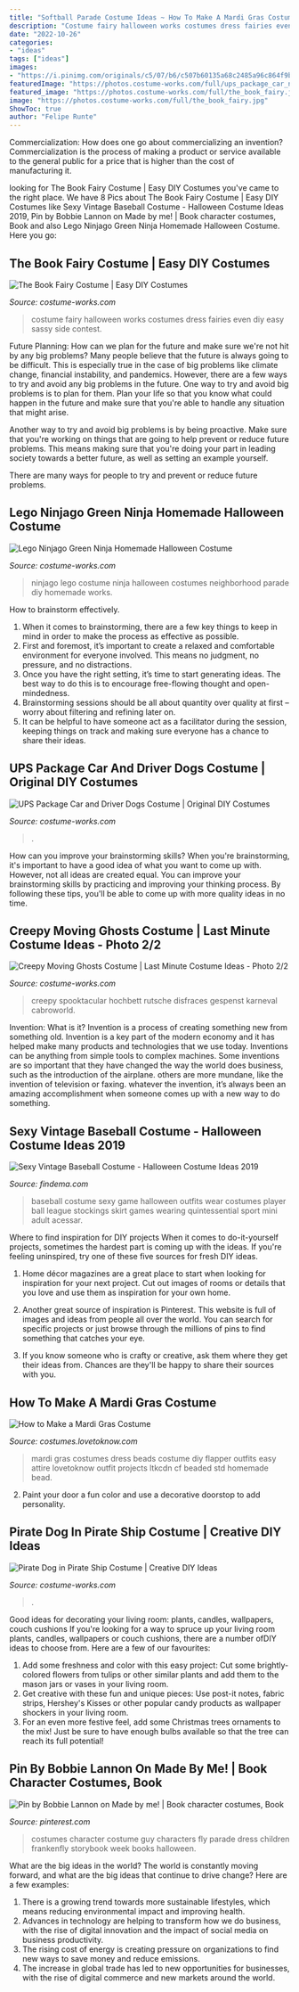 ```yaml
---
title: "Softball Parade Costume Ideas ~ How To Make A Mardi Gras Costume"
description: "Costume fairy halloween works costumes dress fairies even diy easy sassy side contest"
date: "2022-10-26"
categories:
- "ideas"
tags: ["ideas"]
images:
- "https://i.pinimg.com/originals/c5/07/b6/c507b60135a68c2485a96c864f9b494d.jpg"
featuredImage: "https://photos.costume-works.com/full/ups_package_car_n_driver_dogs.jpg"
featured_image: "https://photos.costume-works.com/full/the_book_fairy.jpg"
image: "https://photos.costume-works.com/full/the_book_fairy.jpg"
ShowToc: true
author: "Felipe Runte"
---
```



Commercialization: How does one go about commercializing an invention?
Commercialization is the process of making a product or service available to the general public for a price that is higher than the cost of manufacturing it.

	

		
looking for The Book Fairy Costume | Easy DIY Costumes you've came to the right place. We have 8 Pics about The Book Fairy Costume | Easy DIY Costumes like Sexy Vintage Baseball Costume - Halloween Costume Ideas 2019, Pin by Bobbie Lannon on Made by me! | Book character costumes, Book and also Lego Ninjago Green Ninja Homemade Halloween Costume. Here you go:
		
    
## The Book Fairy Costume | Easy DIY Costumes

<img loading=lazy src="https://photos.costume-works.com/full/the_book_fairy.jpg" onerror="this.onerror=null;this.src='https://tse1.mm.bing.net/th?id=OIP.hlAxsgJGCAwEOQwh4-j8NwHaJ3&amp;pid=15.1';" alt="The Book Fairy Costume | Easy DIY Costumes">

_Source: costume-works.com_

>costume fairy halloween works costumes dress fairies even diy easy sassy side contest. 

	

Future Planning: How can we plan for the future and make sure we're not hit by any big problems?
Many people believe that the future is always going to be difficult. This is especially true in the case of big problems like climate change, financial instability, and pandemics. However, there are a few ways to try and avoid any big problems in the future. 
One way to try and avoid big problems is to plan for them. Plan your life so that you know what could happen in the future and make sure that you're able to handle any situation that might arise. 

Another way to try and avoid big problems is by being proactive. Make sure that you're working on things that are going to help prevent or reduce future problems. This means making sure that you're doing your part in leading society towards a better future, as well as setting an example yourself. 

There are many ways for people to try and prevent or reduce future problems.

    
## Lego Ninjago Green Ninja Homemade Halloween Costume

<img loading=lazy src="http://photos.costume-works.com/full/lego_ninjago_green_ninja4.jpg" onerror="this.onerror=null;this.src='https://tse1.mm.bing.net/th?id=OIP.LB8Yg4IQwWZJrel6PsBU5AHaPK&amp;pid=15.1';" alt="Lego Ninjago Green Ninja Homemade Halloween Costume">

_Source: costume-works.com_

>ninjago lego costume ninja halloween costumes neighborhood parade diy homemade works. 

	

How to brainstorm effectively.
1. When it comes to brainstorming, there are a few key things to keep in mind in order to make the process as effective as possible. 
2. First and foremost, it’s important to create a relaxed and comfortable environment for everyone involved. This means no judgment, no pressure, and no distractions. 
3. Once you have the right setting, it’s time to start generating ideas. The best way to do this is to encourage free-flowing thought and open-mindedness. 
4. Brainstorming sessions should be all about quantity over quality at first – worry about filtering and refining later on. 
5. It can be helpful to have someone act as a facilitator during the session, keeping things on track and making sure everyone has a chance to share their ideas. 

    
## UPS Package Car And Driver Dogs Costume | Original DIY Costumes

<img loading=lazy src="https://photos.costume-works.com/full/ups_package_car_n_driver_dogs.jpg" onerror="this.onerror=null;this.src='https://tse3.mm.bing.net/th?id=OIP.HNpKN8jdVtnE9uK-sZDHAQHaJ3&amp;pid=15.1';" alt="UPS Package Car and Driver Dogs Costume | Original DIY Costumes">

_Source: costume-works.com_

>. 

	

How can you improve your brainstorming skills?
When you're brainstorming, it's important to have a good idea of what you want to come up with. However, not all ideas are created equal. You can improve your brainstorming skills by practicing and improving your thinking process. By following these tips, you'll be able to come up with more quality ideas in no time.

    
## Creepy Moving Ghosts Costume | Last Minute Costume Ideas - Photo 2/2

<img loading=lazy src="https://photos.costume-works.com/full/creepy_moving_ghosts.jpg" onerror="this.onerror=null;this.src='https://tse1.mm.bing.net/th?id=OIP.ZBvbPPtn6Z4V64L6dzGQAQHaKM&amp;pid=15.1';" alt="Creepy Moving Ghosts Costume | Last Minute Costume Ideas - Photo 2/2">

_Source: costume-works.com_

>creepy spooktacular hochbett rutsche disfraces gespenst karneval cabroworld. 

	

Invention: What is it?
Invention is a process of creating something new from something old. Invention is a key part of the modern economy and it has helped make many products and technologies that we use today. Inventions can be anything from simple tools to complex machines. Some inventions are so important that they have changed the way the world does business, such as the introduction of the airplane. others are more mundane, like the invention of television or faxing. whatever the invention, it’s always been an amazing accomplishment when someone comes up with a new way to do something.

    
## Sexy Vintage Baseball Costume - Halloween Costume Ideas 2019

<img loading=lazy src="http://findema.com/wp-content/uploads/2014/10/halloween_20148122.jpg" onerror="this.onerror=null;this.src='https://tse4.mm.bing.net/th?id=OIP.3e1NHce9-5hSebbQ467OoQHaKl&amp;pid=15.1';" alt="Sexy Vintage Baseball Costume - Halloween Costume Ideas 2019">

_Source: findema.com_

>baseball costume sexy game halloween outfits wear costumes player ball league stockings skirt games wearing quintessential sport mini adult acessar. 

	

Where to find inspiration for DIY projects
When it comes to do-it-yourself projects, sometimes the hardest part is coming up with the ideas. If you're feeling uninspired, try one of these five sources for fresh DIY ideas.
1. Home décor magazines are a great place to start when looking for inspiration for your next project. Cut out images of rooms or details that you love and use them as inspiration for your own home.

2. Another great source of inspiration is Pinterest. This website is full of images and ideas from people all over the world. You can search for specific projects or just browse through the millions of pins to find something that catches your eye.

3. If you know someone who is crafty or creative, ask them where they get their ideas from. Chances are they'll be happy to share their sources with you.


    
## How To Make A Mardi Gras Costume

<img loading=lazy src="http://cf.ltkcdn.net/costumes/images/std/160937-272x600-mardi-gras-flapper-dress.jpg" onerror="this.onerror=null;this.src='https://tse1.mm.bing.net/th?id=OIP.OfGRpyo0tnG4KXmYN5-EzgAAAA&amp;pid=15.1';" alt="How to Make a Mardi Gras Costume">

_Source: costumes.lovetoknow.com_

>mardi gras costumes dress beads costume diy flapper outfits easy attire lovetoknow outfit projects ltkcdn cf beaded std homemade bead. 

	

2. Paint your door a fun color and use a decorative doorstop to add personality.

    
## Pirate Dog In Pirate Ship Costume | Creative DIY Ideas

<img loading=lazy src="https://photos.costume-works.com/full/pirate_dog1.jpg" onerror="this.onerror=null;this.src='https://tse1.mm.bing.net/th?id=OIP.qCXsMavzP2P8W06NW6IZMQEsEs&amp;pid=15.1';" alt="Pirate Dog in Pirate Ship Costume | Creative DIY Ideas">

_Source: costume-works.com_

>. 

	

Good ideas for decorating your living room: plants, candles, wallpapers, couch cushions
If you're looking for a way to spruce up your living room plants, candles, wallpapers or couch cushions, there are a number ofDIY ideas to choose from. Here are a few of our favourites: 
1. Add some freshness and color with this easy project: Cut some brightly-colored flowers from tulips or other similar plants and add them to the mason jars or vases in your living room. 
2. Get creative with these fun and unique pieces: Use post-it notes, fabric strips, Hershey's Kisses or other popular candy products as wallpaper shockers in your living room. 
3. For an even more festive feel, add some Christmas trees ornaments to the mix! Just be sure to have enough bulbs available so that the tree can reach its full potential!

    
## Pin By Bobbie Lannon On Made By Me! | Book Character Costumes, Book

<img loading=lazy src="https://i.pinimg.com/originals/c5/07/b6/c507b60135a68c2485a96c864f9b494d.jpg" onerror="this.onerror=null;this.src='https://tse2.mm.bing.net/th?id=OIP.fV8BapB7fVYf1JVzfYip5AHaJ6&amp;pid=15.1';" alt="Pin by Bobbie Lannon on Made by me! | Book character costumes, Book">

_Source: pinterest.com_

>costumes character costume guy characters fly parade dress children frankenfly storybook week books halloween. 

	

What are the big ideas in the world?
The world is constantly moving forward, and what are the big ideas that continue to drive change? Here are a few examples: 
1. There is a growing trend towards more sustainable lifestyles, which means reducing environmental impact and improving health. 
2. Advances in technology are helping to transform how we do business, with the rise of digital innovation and the impact of social media on business productivity. 
3. The rising cost of energy is creating pressure on organizations to find new ways to save money and reduce emissions. 
4. The increase in global trade has led to new opportunities for businesses, with the rise of digital commerce and new markets around the world.


